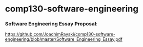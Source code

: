 # comp130-software-engineering
### Software Engineering Essay Proposal:
https://github.com/JoachimRayski/comp130-software-engineering/blob/master/Software_Engineering_Essay.pdf
